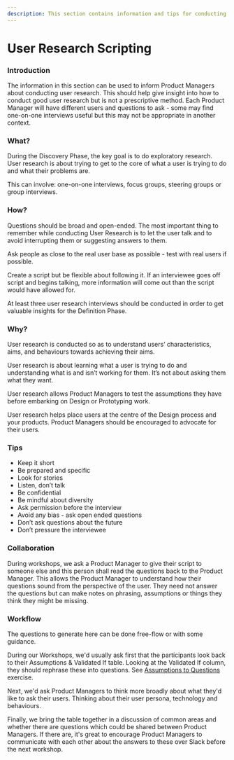 ```yaml
---
description: This section contains information and tips for conducting user research.
---
```


# User Research Scripting

### Introduction

The information in this section can be used to inform Product Managers about conducting user research. This should help give insight into how to conduct good user research but is not a prescriptive method. Each Product Manager will have different users and questions to ask - some may find one-on-one interviews useful but this may not be appropriate in another context. 

### What?

During the Discovery Phase, the key goal is to do exploratory research. User research is about trying to get to the core of what a user is trying to do and what their problems are.

This can involve: one-on-one interviews, focus groups, steering groups or group interviews. 

### How?

Questions should be broad and open-ended. The most important thing to remember while conducting User Research is to let the user talk and to avoid interrupting them or suggesting answers to them.

Ask people as close to the real user base as possible - test with real users if possible.

Create a script but be flexible about following it. If an interviewee goes off script and begins talking, more information will come out than the script would have allowed for. 

At least three user research interviews should be conducted in order to get valuable insights for the Definition Phase. 

### Why?

User research is conducted so as to understand users’ characteristics, aims, and behaviours towards achieving their aims. 

User research is about learning what a user is trying to do and understanding what is and isn’t working for them. It’s not about asking them what they want.

User research allows Product Managers to test the assumptions they have before embarking on Design or Prototyping work.

User research helps place users at the centre of the Design process and your products. Product Managers should be encouraged to advocate for their users. 

### Tips

* Keep it short
* Be prepared and specific
* Look for stories
* Listen, don’t talk
* Be confidential
* Be mindful about diversity
* Ask permission before the interview
* Avoid any bias - ask open ended questions
* Don’t ask questions about the future
* Don’t pressure the interviewee

### Collaboration

During workshops, we ask a Product Manager to give their script to someone else and this person shall read the questions back to the Product Manager. This allows the Product Manager to understand how their questions sound from the perspective of the user. They need not answer the questions but can make notes on phrasing, assumptions or things they think they might be missing. 

### Workflow

The questions to generate here can be done free-flow or with some guidance. 

During our Workshops, we'd usually ask first that the participants look back to their Assumptions & Validated If table. Looking at the Validated If column, they should rephrase these into questions. See [Assumptions to Questions](assumptions-to-questions.md) exercise.

Next, we'd ask Product Managers to think more broadly about what they'd like to ask their users. Thinking about their user persona, technology and behaviours. 

Finally, we bring the table together in a discussion of common areas and whether there are questions which could be shared between Product Managers. If there are, it's great to encourage Product Managers to communicate with each other about the answers to these over Slack before the next workshop.

